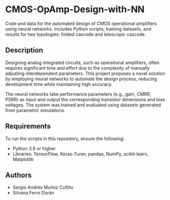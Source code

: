 # CMOS-OpAmp-Design-with-NN
Code and data for the automated design of CMOS operational amplifiers using neural networks. Includes Python scripts, training datasets, and results for two topologies: folded cascode and telescopic cascode.

## Description
Designing analog integrated circuits, such as operational amplifiers, often requires significant time and effort due to the complexity of manually adjusting interdependent parameters. This project proposes a novel solution by employing neural networks to automate the design process, reducing development time while maintaining high accuracy.

The neural networks take performance parameters (e.g., gain, CMRR, PSRR) as input and output the corresponding transistor dimensions and bias voltages. The system was trained and evaluated using datasets generated from parametric simulations.

## Requirements
To run the scripts in this repository, ensure the following:
- Python 3.8 or higher
- Libraries: TensorFlow, Keras-Tuner, pandas, NumPy, scikit-learn, Matplotlib


## Authors
- Sergio Andrés Muñoz Cufiño
- Silvana Ferro Durán

